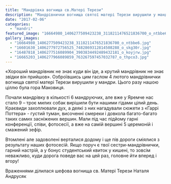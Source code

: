 ```yaml
---
title: "Мандрівка вогнища св.Матері Терези"
description: "Мандрівнички вогнища святої матері Терези вирушили у мандри"
date: "2017-02-06"
categories:
  - "mandri"
featured_image: "16664980_1406277509423238_3118211476521836700_o_ntbbe6.jpg"
gallery_images:
  - "16664980_1406277509423238_3118211476521836700_o_ntbbe6.jpg"
  - "16601630_1406277972756525_7482869312814508288_o_skg30r.jpg"
  - "16487818_1406277516089904_3903834492489432181_o_koyjrw.jpg"
  - "16665203_1406277966089859_763267597457032787_o_thpco3.jpg"
---
```


«Хороший мандрівник не знає куди він іде, а крутий мандрівник не знає звідки він прийшов». Озброївшись цим гаслом 4 лютого мандрівнички вогнища святої матері Терези вирушили у мандри. Цього разу нашою ціллю була гора Маковиця.

Почали мандрівку в кількості 6 мандруючих, але вже у Яремче нас стало 9 – троє милих собак вирішили бути нашими гідами цілий день. Краєвиди захоплювали дух, а деякі з них нагадували сюжети з «Гаррі Поттера» - густий туман, височенні смереки і довкола багато-багато таких самих засніжених вершин. Мали під час підйому гарні конференції, співи, фотосесії, а вже на самій вершині 5 церемоній і смажений зефір.

Втомлені але задоволені верталися додому і ще пів дороги сміялися з результату наших фотосесій. Якщо поруч є твої сестри-мандрівнички, гарний настрій, а у бонус студентський квиток у кишені, то зовсім неважливо, куди дорога поведе вас на цей раз, головне йти вперед і вгору!

Враженнями ділилася шефова вогнища св. Матері Терези Наталя Андрусяк
